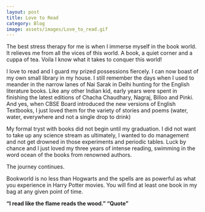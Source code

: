 ```yaml
---
layout: post
title: Love to Read
category: Blog
image: assets/images/Love_to_read.gif
---
```


The best stress therapy for me is when I immerse myself in the book world. It relieves me from all the vices of this world. 
A book, a quiet corner and a cuppa of tea. Voila I know what it takes to conquer this world! 

I love to read and I guard my prized possessions fiercely. I can now boast of my own small library in my house. I still remember the days when I used to meander in the narrow lanes of Nai Sarak in Delhi hunting for the English literature books. Like any other Indian kid, early years were spent in finishing the latest editions of Chacha Chaudhary, Nagraj, Billoo and Pinki. And yes, when CBSE Board introduced the new versions of English Textbooks, I just loved them for the variety of stories and poems (water, water, everywhere and not a 
single drop to drink)

My formal tryst with books did not begin until my graduation. I did not want to take up any science stream as ultimately, 
I wanted to do management and not get drowned in those experiments and periodic tables. Luck by chance 
and I just loved my three years of intense reading, swimming in the word ocean of the books from renowned authors.

The journey continues.

Bookworld is no less than Hogwarts and the spells are as powerful as what you experience in Harry Potter movies.
You will find at least one book in my bag at any given point of time.

**“I read like the flame reads the wood.” “Quote”**
